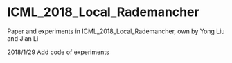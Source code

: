 # ICML_2018_Local_Rademancher
Paper and experiments in ICML_2018_Local_Rademancher, own by Yong Liu and Jian Li

2018/1/29 Add code of experiments 
